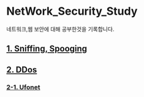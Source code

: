 # NetWork_Security_Study
네트워크,웹 보안에 대해 공부한것을 기록합니다.


## [1. Sniffing, Spooging](https://github.com/UNGGU0704/NetWork_Security_Study/blob/main/Sniffing%2CSpoofing/ARP%20Spoofing%20%EC%8B%A4%EC%8A%B5.md) 

## [2. DDos](https://github.com/UNGGU0704/NetWork_Security_Study/blob/main/ddos/DDos.md)
### [2-1. Ufonet](https://github.com/UNGGU0704/NetWork_Security_Study/blob/main/ddos/ufonet.md)
